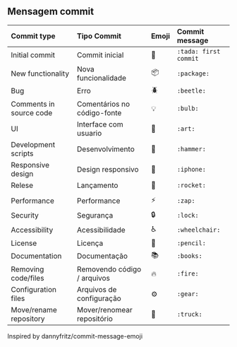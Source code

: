## Mensagem commit

| Commit type                 | Tipo Commit                 | Emoji              |Commit message        |
|:----------------------------|:----------------------------|:-------------------|:---------------------|
| Initial commit              | Commit inicial              | :tada:             |`:tada: first commit` |
| New functionality           | Nova funcionalidade         | :package:          |`:package:  `         |
| Bug                         | Erro                        | :beetle:           |`:beetle:`            |
| Comments in source code     | Comentários no código-fonte | :bulb:             |`:bulb:`              |
| UI                          | Interface com usuario       | :art:              |`:art:`               |
| Development scripts         | Desenvolvimento             | :hammer:           |`:hammer:`            |
| Responsive design           | Design responsivo           | :iphone:           |`:iphone:`            |
| Relese                      | Lançamento                  | :rocket:           |`:rocket:`            |
| |
| Performance                 | Performance                 | :zap:              |`:zap:`               |
| Security                    | Segurança                   | :lock:             |`:lock:`              |
| Accessibility               | Acessibilidade              | :wheelchair:       |`:wheelchair:`        |
| License                     | Licença                     | :pencil:           |`:pencil:`            |
| Documentation               | Documentação                | :books:            |`:books:`             |
| Removing code/files         | Removendo código / arquivos | :fire:             |`:fire:`              |
| Configuration files         | Arquivos de configuração    | :gear:             |`:gear:`              |
| Move/rename repository      | Mover/renomear repositório  | :truck:            |`:truck:`             |



Inspired by dannyfritz/commit-message-emoji
